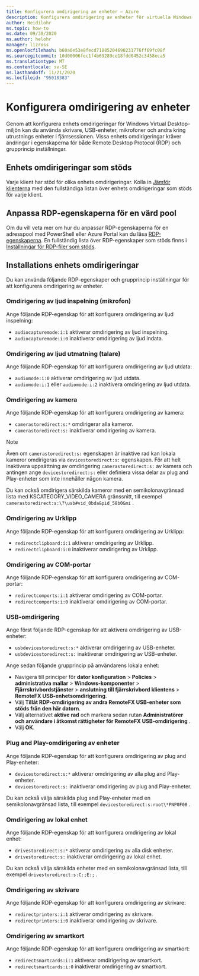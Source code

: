 ```yaml
---
title: Konfigurera omdirigering av enheter – Azure
description: Konfigurera omdirigering av enheter för virtuella Windows-datorer.
author: Heidilohr
ms.topic: how-to
ms.date: 09/30/2020
ms.author: helohr
manager: lizross
ms.openlocfilehash: b60a6e53e8fecd71885204690231776ff69fc08f
ms.sourcegitcommit: 10d00006fec1f4b69289ce18fdd0452c3458eca5
ms.translationtype: MT
ms.contentlocale: sv-SE
ms.lasthandoff: 11/21/2020
ms.locfileid: "95018383"
---
```

# <a name="configure-device-redirections"></a>Konfigurera omdirigering av enheter

Genom att konfigurera enhets omdirigeringar för Windows Virtual Desktop-miljön kan du använda skrivare, USB-enheter, mikrofoner och andra kring utrustnings enheter i fjärrsessionen. Vissa enhets omdirigeringar kräver ändringar i egenskaperna för både Remote Desktop Protocol (RDP) och grupprincip inställningar.

## <a name="supported-device-redirections"></a>Enhets omdirigeringar som stöds

Varje klient har stöd för olika enhets omdirigeringar. Kolla in [Jämför klienterna](/windows-server/remote/remote-desktop-services/clients/remote-desktop-app-compare) med den fullständiga listan över enhets omdirigeringar som stöds för varje klient.

## <a name="customizing-rdp-properties-for-a-host-pool"></a>Anpassa RDP-egenskaperna för en värd pool

Om du vill veta mer om hur du anpassar RDP-egenskaperna för en adresspool med PowerShell eller Azure Portal kan du läsa [RDP-egenskaperna](customize-rdp-properties.md). En fullständig lista över RDP-egenskaper som stöds finns i [Inställningar för RDP-filer som stöds](/windows-server/remote/remote-desktop-services/clients/rdp-files?context=%2fazure%2fvirtual-desktop%2fcontext%2fcontext).

## <a name="setup-device-redirections"></a>Installations enhets omdirigeringar

Du kan använda följande RDP-egenskaper och grupprincip inställningar för att konfigurera omdirigering av enheter.

### <a name="audio-input-microphone-redirection"></a>Omdirigering av ljud inspelning (mikrofon)

Ange följande RDP-egenskap för att konfigurera omdirigering av ljud inspelning:

- `audiocapturemode:i:1` aktiverar omdirigering av ljud inspelning.
- `audiocapturemode:i:0` inaktiverar omdirigering av ljud indata.

### <a name="audio-output-speaker-redirection"></a>Omdirigering av ljud utmatning (talare)

Ange följande RDP-egenskap för att konfigurera omdirigering av ljud utdata:

- `audiomode:i:0` aktiverar omdirigering av ljud utdata.
- `audiomode:i:1` eller `audiomode:i:2` inaktivera omdirigering av ljud utdata.

### <a name="camera-redirection"></a>Omdirigering av kamera

Ange följande RDP-egenskap för att konfigurera omdirigering av kamera:

- `camerastoredirect:s:*` omdirigerar alla kameror.
- `camerastoredirect:s:` inaktiverar omdirigering av kamera.

>[!NOTE]
>Även om `camerastoredirect:s:` egenskapen är inaktive rad kan lokala kameror omdirigeras via `devicestoredirect:s:` egenskapen. För att helt inaktivera uppsättning av omdirigering `camerastoredirect:s:` av kamera och antingen ange `devicestoredirect:s:` eller definiera vissa delar av plug and Play-enheter som inte innehåller någon kamera.

Du kan också omdirigera särskilda kameror med en semikolonavgränsad lista med KSCATEGORY_VIDEO_CAMERA gränssnitt, till exempel `camerastoredirect:s:\?\usb#vid_0bda&pid_58b0&mi` . 

### <a name="clipboard-redirection"></a>Omdirigering av Urklipp

Ange följande RDP-egenskap för att konfigurera omdirigering av Urklipp:

- `redirectclipboard:i:1` aktiverar omdirigering av Urklipp.
- `redirectclipboard:i:0` inaktiverar omdirigering av Urklipp.

### <a name="com-port-redirections"></a>Omdirigering av COM-portar

Ange följande RDP-egenskap för att konfigurera omdirigering av COM-portar:

- `redirectcomports:i:1` aktiverar omdirigering av COM-portar.
- `redirectcomports:i:0` inaktiverar omdirigering av COM-portar.

### <a name="usb-redirection"></a>USB-omdirigering

Ange först följande RDP-egenskap för att aktivera omdirigering av USB-enheter:

- `usbdevicestoredirect:s:*` aktiverar omdirigering av USB-enheter.
- `usbdevicestoredirect:s:` inaktiverar omdirigering av USB-enheter.

Ange sedan följande grupprincip på användarens lokala enhet:

- Navigera till principer för **dator konfiguration**  >  **Policies** >  **administrativa mallar**  >  **Windows-komponenter**  >  **Fjärrskrivbordstjänster**  >  **anslutning till fjärrskrivbord klientens**  >  **RemoteFX USB-enhetsomdirigering**.
- Välj **Tillåt RDP-omdirigering av andra RemoteFX USB-enheter som stöds från den här datorn**.
- Välj alternativet **aktive rad** och markera sedan rutan **Administratörer och användare i åtkomst rättigheter för RemoteFX USB-omdirigering** .
- Välj **OK**.

### <a name="plug-and-play-device-redirection"></a>Plug and Play-omdirigering av enheter

Ange följande RDP-egenskap för att konfigurera omdirigering av plug and Play-enheter:

- `devicestoredirect:s:*` aktiverar omdirigering av alla plug and Play-enheter.
- `devicestoredirect:s:` inaktiverar omdirigering av plug and Play-enheter.

Du kan också välja särskilda plug and Play-enheter med en semikolonavgränsad lista, till exempel `devicestoredirect:s:root\*PNP0F08` .

### <a name="local-drive-redirection"></a>Omdirigering av lokal enhet

Ange följande RDP-egenskap för att konfigurera omdirigering av lokal enhet:

- `drivestoredirect:s:*` aktiverar omdirigering av alla disk enheter.
- `drivestoredirect:s:` inaktiverar omdirigering av lokal enhet.

Du kan också välja särskilda enheter med en semikolonavgränsad lista, till exempel `drivestoredirect:s:C:;E:;` .

### <a name="printer-redirection"></a>Omdirigering av skrivare

Ange följande RDP-egenskap för att konfigurera omdirigering av skrivare:

- `redirectprinters:i:1` aktiverar omdirigering av skrivare.
- `redirectprinters:i:0` inaktiverar omdirigering av skrivare.

### <a name="smart-card-redirection"></a>Omdirigering av smartkort

Ange följande RDP-egenskap för att konfigurera omdirigering av smartkort:

- `redirectsmartcards:i:1` aktiverar omdirigering av smartkort.
- `redirectsmartcards:i:0` inaktiverar omdirigering av smartkort.